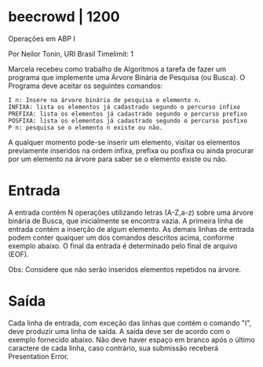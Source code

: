  # beecrowd | 1200
Operações em ABP I

Por Neilor Tonin, URI Brasil
Timelimit: 1

Marcela recebeu como trabalho de Algoritmos a tarefa de fazer um programa que implemente uma Árvore Binária de Pesquisa (ou Busca). O Programa deve aceitar os seguintes comandos:

    I n: Insere na árvore binária de pesquisa o elemento n.
    INFIXA: lista os elementos já cadastrado segundo o percurso infixo
    PREFIXA: lista os elementos já cadastrado segundo o percurso prefixo
    POSFIXA: lista os elementos já cadastrado segundo o percurso posfixo
    P n: pesquisa se o elemento n existe ou não.

A qualquer momento pode-se inserir um elemento, visitar os elementos previamente inseridos na ordem infixa, prefixa ou posfixa ou ainda procurar por um elemento na árvore para saber se o elemento existe ou não.

# Entrada

A entrada contém N operações utilizando letras (A-Z,a-z) sobre uma árvore binária de Busca, que inicialmente se encontra vazia. A primeira linha de entrada contém a inserção de algum elemento. As demais linhas de entrada podem conter quaiquer um dos comandos descritos acima, conforme exemplo abaixo. O final da entrada é determinado pelo final de arquivo (EOF).

Obs: Considere que não serão inseridos elementos repetidos na árvore.

# Saída

Cada linha de entrada, com exceção das linhas que contém o comando "I", deve produzir uma linha de saída. A saída deve ser de acordo com o exemplo fornecido abaixo. Não deve haver espaço em branco após o último caractere de cada linha, caso contrário, sua submissão receberá Presentation Error.

